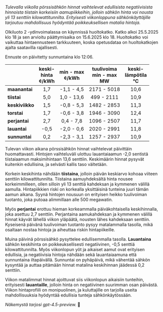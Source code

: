 *Tulevalla viikolla pörssisähkön hinnat vaihtelevat edullisista negatiivisista hinnoista tiistain korkeisiin aamupiikkeihin, jolloin sähkön hinta voi nousta yli 13 senttiin kilowattitunnilta. Erityisesti viikonloppuna sähkönkäyttäjille tarjoutuu mahdollisuus hyödyntää poikkeuksellisen matalia hintoja.*

Olkiluoto 2 -ydinvoimalassa on käynnissä huoltokatko. Katko alkoi 25.5.2025 klo 18 ja sen arvioitu päättymisaika on 15.6.2025 klo 18. Huoltokatko voi vaikuttaa hintaennusteen tarkkuuteen, koska opetusdataa on huoltokatkojen ajalta saatavilla rajallisesti.

Ennuste on päivitetty sunnuntaina klo 12:06.

|         | keski-<br>hinta<br>¢/kWh | min - max<br>¢/kWh | tuulivoima<br>min - max<br>MW | keski-<br>lämpötila<br>°C |
|:-------------|:----------------:|:----------------:|:-------------:|:-------------:|
| **maanantai** |       1,7        |    -1,1 - 4,5     |    2171 - 5018    |        10,6        |
| **tiistai**   |       5,0        |     1,0 - 13,6    |     499 - 2111    |        10,9        |
| **keskiviikko**|       1,5        |    -0,8 - 5,3     |    1482 - 2853    |        11,3        |
| **torstai**   |       1,7        |    -0,6 - 3,8     |    1946 - 3090    |        12,4        |
| **perjantai** |       2,7        |     0,4 - 7,8     |    1096 - 2507    |        11,7        |
| **lauantai**  |      -0,5        |    -2,0 - 0,6     |    2020 - 2991    |        11,8        |
| **sunnuntai** |       0,2        |    -2,3 - 3,1     |    1257 - 2937    |        10,9        |

Tulevan viikon aikana pörssisähkön hinnat vaihtelevat päivittäin huomattavasti. Hintojen vaihteluväli ulottuu lauantaiaamun -2,0 sentistä tiistaiaamun maksimihintaan 13,6 senttiin. Keskimäärin hinnat pysyvät kuitenkin edullisina, ja selvästi kallis taso vältetään.

Korkein keskihinta nähdään **tiistaina**, jolloin päivän keskiarvo kohoaa viiteen senttiin kilowattitunnilta. Tiistaina aamuyhdeksältä hinta nousee korkeimmilleen, ollen silloin yli 13 senttiä kahdeksan ja kymmenen välillä aamulla. Hintapiikkien riski on korkealla yksittäisinä tunteina juuri tämän aamun aikana. Syynä hintojen nousuun on erityisen heikko tuulivoiman tuotanto, joka putoaa alimmillaan alle 500 megawatin.

Myös **perjantai** erottuu hieman korkeammalla päiväkohtaisella keskihinnalla, joka asettuu 2,7 senttiin. Perjantaina aamukahdeksan ja kymmenen välillä hinnat käyvät lähellä viikon yläpäätä, nousten lähes kahdeksaan senttiin. Kyseisenä päivänä tuulivoiman tuotanto pysyy matalammalla tasolla, mikä osaltaan nostaa hintoja ja aiheuttaa riskin hintapiikeille.

Muina päivinä pörssisähkö pysyttelee edullisemmalla tasolla. **Lauantaina** sähkön keskihinta on poikkeuksellisesti negatiivinen, -0,5 senttiä kilowattitunnilta. Myös viikonlopun yöt ja aikaiset aamut ovat erityisen edullisia, ja negatiivisia hintoja nähdään sekä lauantaiaamuna että sunnuntaina iltapäivällä. Sunnuntai on pyhäpäivä, mikä vähentää sähkön kysyntää ja auttaa pitämään hinnat matalina keskihinnan jäädessä 0,2 senttiin.

Viikon matalimmat hinnat ajoittuvat siis viikonlopun aikaisiin tunteihin, erityisesti **lauantaille**, jolloin hinta on negatiivinen suurimman osan päivästä. Viikon hintaprofiili on monipuolinen, ja kuluttajille on tarjolla useita mahdollisuuksia hyödyntää edullisia tunteja sähkönkäytössään.

*Näkemystä tarjosi gpt-4.5-preview.* 🔌
